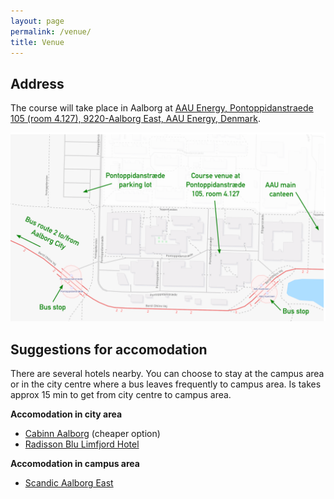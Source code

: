 ```yaml
---
layout: page
permalink: /venue/
title: Venue
---
```


## Address
The course will take place in Aalborg at [AAU Energy, Pontoppidanstraede 105 (room 4.127), 9220-Aalborg East, AAU Energy, Denmark](https://www.google.com/maps/@57.0161838,9.9741514,429m/data=!3m1!1e3).

![](../images/AAU_venue.png)


## Suggestions for accomodation

There are several hotels nearby. You can choose to stay at the campus area or in the city centre where a bus leaves frequently to campus area. Is takes approx 15 min to get from city centre to campus area.

**Accomodation in city area**
- [Cabinn Aalborg](https://www.cabinn.com/hotel/cabinn-aalborg) (cheaper option)
- [Radisson Blu Limfjord Hotel](https://www.radissonhotels.com/en-us/hotels/radisson-blu-aalborg-limfjord)

**Accomodation in campus area**
- [Scandic Aalborg East](https://www.scandichotels.com/hotels/denmark/aalborg/scandic-aalborg-ost)


